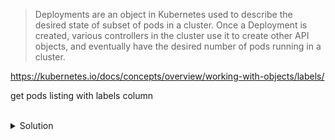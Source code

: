 > Deployments are an object in Kubernetes used to describe the desired state of subset of pods in a cluster. Once a
> Deployment is created, various controllers in the cluster use it to create other API objects, and eventually have the
> desired number of pods running in a cluster.

https://kubernetes.io/docs/concepts/overview/working-with-objects/labels/

get pods listing with labels column

<br>
<details><summary>Solution</summary>
<br>

```plain
kubectl get pods --show-labels
```{{exec}}

</details>
